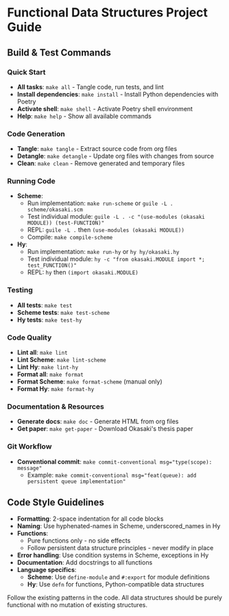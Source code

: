 # Functional Data Structures Project Guide

## Build & Test Commands

### Quick Start
- **All tasks**: `make all` - Tangle code, run tests, and lint
- **Install dependencies**: `make install` - Install Python dependencies with Poetry
- **Activate shell**: `make shell` - Activate Poetry shell environment
- **Help**: `make help` - Show all available commands

### Code Generation
- **Tangle**: `make tangle` - Extract source code from org files
- **Detangle**: `make detangle` - Update org files with changes from source
- **Clean**: `make clean` - Remove generated and temporary files

### Running Code
- **Scheme**: 
  - Run implementation: `make run-scheme` or `guile -L . scheme/okasaki.scm`
  - Test individual module: `guile -L . -c "(use-modules (okasaki MODULE)) (test-FUNCTION)"`
  - REPL: `guile -L .` then `(use-modules (okasaki MODULE))`
  - Compile: `make compile-scheme`
- **Hy**:
  - Run implementation: `make run-hy` or `hy hy/okasaki.hy` 
  - Test individual module: `hy -c "from okasaki.MODULE import *; test_FUNCTION()"`
  - REPL: `hy` then `(import okasaki.MODULE)`

### Testing
- **All tests**: `make test`
- **Scheme tests**: `make test-scheme`
- **Hy tests**: `make test-hy`

### Code Quality
- **Lint all**: `make lint`
- **Lint Scheme**: `make lint-scheme`
- **Lint Hy**: `make lint-hy`
- **Format all**: `make format`
- **Format Scheme**: `make format-scheme` (manual only)
- **Format Hy**: `make format-hy`

### Documentation & Resources
- **Generate docs**: `make doc` - Generate HTML from org files
- **Get paper**: `make get-paper` - Download Okasaki's thesis paper

### Git Workflow
- **Conventional commit**: `make commit-conventional msg="type(scope): message"`
  - Example: `make commit-conventional msg="feat(queue): add persistent queue implementation"`

## Code Style Guidelines
- **Formatting**: 2-space indentation for all code blocks
- **Naming**: Use hyphenated-names in Scheme, underscored_names in Hy
- **Functions**:
  - Pure functions only - no side effects
  - Follow persistent data structure principles - never modify in place
- **Error handling**: Use condition systems in Scheme, exceptions in Hy
- **Documentation**: Add docstrings to all functions
- **Language specifics**:
  - **Scheme**: Use `define-module` and `#:export` for module definitions
  - **Hy**: Use `defn` for functions, Python-compatible data structures
  
Follow the existing patterns in the code. All data structures should be purely functional with no mutation of existing structures.